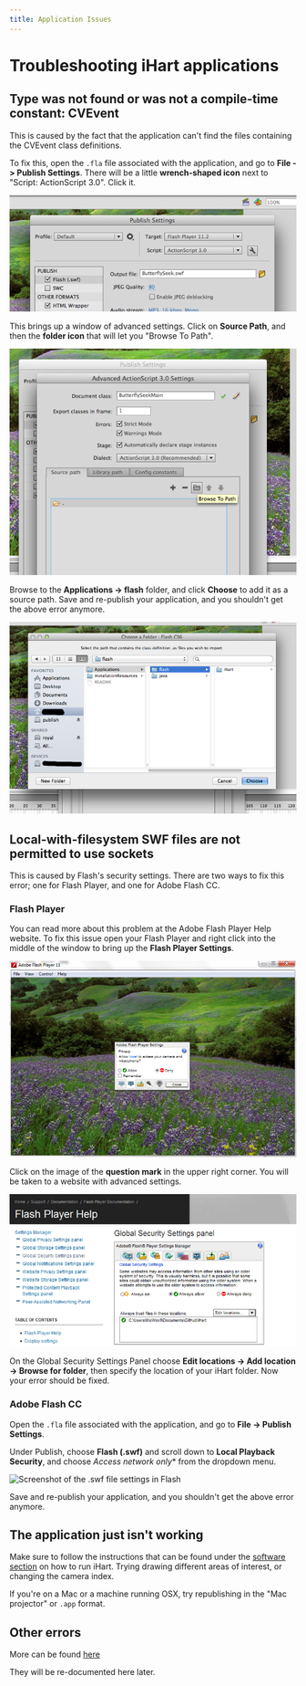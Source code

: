 ```yaml
---
title: Application Issues
---
```


# Troubleshooting iHart applications

## Type was not found or was not a compile-time constant: CVEvent
This is caused by the fact that the application can\'t find the files containing the CVEvent class definitions.

To fix this, open the `.fla` file associated with the application, and go to **File -> Publish Settings**.
There will be a little **wrench-shaped icon** next to \"Script: ActionScript 3.0\". Click it.

![Screenshot of publish settings in Adobe Flash](img/actionscript-settings.png)

This brings up a window of advanced settings. Click on **Source Path**, 
and then the **folder icon** that will let you \"Browse To Path\".

![Screenshot of advanced actionscript settings](img/advanced-actionscript-settings.png)

Browse to the **Applications -> flash** folder, and click **Choose** to add it as a source path.
Save and re-publish your application, and you shouldn\'t get the above error anymore.

![Screenshot of actionscript source path](img/actionscript-source-path.png)


## Local-with-filesystem SWF files are not permitted to use sockets
This is caused by Flash\'s security settings. There are two ways to fix this error; one for
Flash Player, and one for Adobe Flash CC.

### Flash Player
You can read more about this problem at the Adobe Flash Player Help website. 
To fix this issue open your Flash Player and right click into the middle of the
 window to bring up the **Flash Player Settings**.
 
![Screenshot of flash player settings](img/flash-player-settings.png)

Click on the image of the **question mark** in the upper right corner. 
You will be taken to a website with advanced settings.

![Screenshot of global flash settings](img/flash-global-settings.png)

On the Global Security Settings Panel choose 
**Edit locations -> Add location -> Browse for folder**, 
then specify the location of your iHart folder. Now your error should be fixed.

### Adobe Flash CC
Open the `.fla` file associated with the application, and go to **File -> Publish Settings**.

Under Publish, choose **Flash (.swf)** and scroll down to **Local Playback Security**,
and choose *Access network only** from the dropdown menu.

![Screenshot of the .swf file settings in Flash](img/placeholder.png)

Save and re-publish your application, and you shouldn\'t get the above error anymore.

## The application just isn\'t working
Make sure to follow the instructions that can be found under the [software section](/software) 
on how to run iHart. Trying drawing different areas of interest, or changing the camera index.

If you\'re on a Mac or a machine running OSX, try republishing in the
 \"Mac projector\" or `.app` format.
 

## Other errors

More can be found [here](https://sites.google.com/a/mtholyoke.edu/the-care-and-keeping-of-ihart/developer-resources/troubleshooting)

They will be re-documented here later.